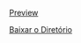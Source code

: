 [Preview](https://pedroaloonso.github.io/Digital-College-FullStack/Aula/index.html)

[Baixar o Diretório](https://download-directory.github.io?url=https://github.com/PedroAloonso/Digital-College-FullStack/tree/main/Aula22)
